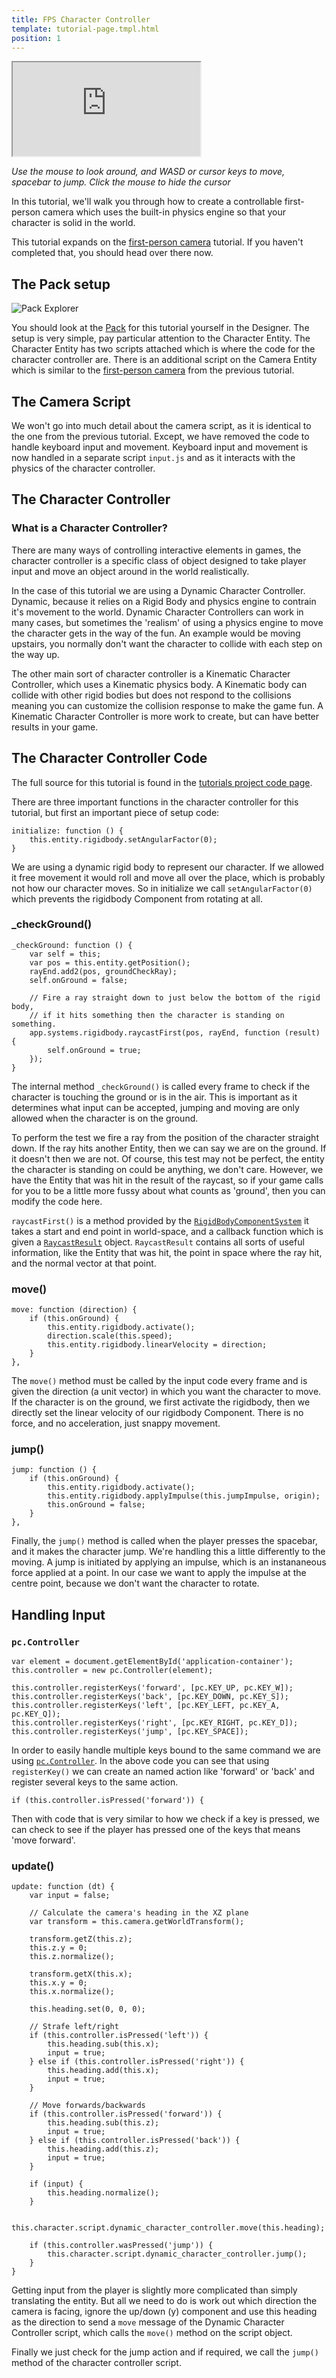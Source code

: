 ```yaml
---
title: FPS Character Controller
template: tutorial-page.tmpl.html
position: 1
---
```


<iframe src="http://apps.playcanvas.com/playcanvas/tutorials/fps_character_controller?overlay=false" ></iframe>

*Use the mouse to look around, and WASD or cursor keys to move, spacebar to jump. Click the mouse to hide the cursor*

In this tutorial, we'll walk you through how to create a controllable first-person camera which uses the built-in physics engine so that your character is solid in the world.

This tutorial expands on the [first-person camera][1] tutorial. If you haven't completed that, you should head over there now.

## The Pack setup

![Pack Explorer][2]

You should look at the [Pack][3] for this tutorial yourself in the Designer. The setup is very simple, pay particular attention to the Character Entity. The Character Entity has two scripts attached which is where the code for the character controller are. There is an additional script on the Camera Entity which is similar to the [first-person camera][1] from the previous tutorial.

## The Camera Script

We won't go into much detail about the camera script, as it is identical to the one from the previous tutorial. Except, we have removed the code to handle keyboard input and movement. Keyboard input and movement is now handled in a separate script `input.js` and as it interacts with the physics of the character controller.

## The Character Controller

### What is a Character Controller?

There are many ways of controlling interactive elements in games, the character controller is a specific class of object designed to take player input and move an object around in the world realistically.

In the case of this tutorial we are using a Dynamic Character Controller. Dynamic, because it relies on a Rigid Body and physics engine to contrain it's movement to the world. Dynamic Character Controllers can work in many cases, but sometimes the 'realism' of using a physics engine to move the character gets in the way of the fun. An example would be moving upstairs, you normally don't want the character to collide with each step on the way up.

The other main sort of character controller is a Kinematic Character Controller, which uses a Kinematic physics body. A Kinematic body can collide with other rigid bodies but does not respond to the collisions meaning you can customize the collision response to make the game fun. A Kinematic Character Controller is more work to create, but can have better results in your game.

## The Character Controller Code

The full source for this tutorial is found in the [tutorials project code page][4].

There are three important functions in the character controller for this tutorial, but first an important piece of setup code:

~~~javascript~~~
initialize: function () {
    this.entity.rigidbody.setAngularFactor(0);
}
~~~

We are using a dynamic rigid body to represent our character. If we allowed it free movement it would roll and move all over the place, which is probably not how our character moves. So in initialize we call `setAngularFactor(0)` which prevents the rigidbody Component from rotating at all.

### _checkGround()
~~~javascript~~~
_checkGround: function () {
    var self = this;
    var pos = this.entity.getPosition();
    rayEnd.add2(pos, groundCheckRay);
    self.onGround = false;

    // Fire a ray straight down to just below the bottom of the rigid body,
    // if it hits something then the character is standing on something.
    app.systems.rigidbody.raycastFirst(pos, rayEnd, function (result) {
        self.onGround = true;
    });
}
~~~

The internal method `_checkGround()` is called every frame to check if the character is touching the ground or is in the air. This is important as it determines what input can be accepted, jumping and moving are only allowed when the character is on the ground.

To perform the test we fire a ray from the position of the character straight down. If the ray hits another Entity, then we can say we are on the ground. If it doesn't then we are not. Of course, this test may not be perfect, the entity the character is standing on could be anything, we don't care. However, we have the Entity that was hit in the result of the raycast, so if your game calls for you to be a little more fussy about what counts as 'ground', then you can modify the code here.

`raycastFirst()` is a method provided by the [`RigidBodyComponentSystem`][5] it takes a start and end point in world-space, and a callback function which is given a [`RaycastResult`][6] object. `RaycastResult` contains all sorts of useful information, like the Entity that was hit, the point in space where the ray hit, and the normal vector at that point.

### move()
~~~javascript~~~
move: function (direction) {
    if (this.onGround) {
        this.entity.rigidbody.activate();
        direction.scale(this.speed);
        this.entity.rigidbody.linearVelocity = direction;
    }
},
~~~

The `move()` method must be called by the input code every frame and is given the direction (a unit vector) in which you want the character to move. If the character is on the ground, we first activate the rigidbody, then we directly set the linear velocity of our rigidbody Component. There is no force, and no acceleration, just snappy movement.

### jump()
~~~javascript~~~
jump: function () {
    if (this.onGround) {
        this.entity.rigidbody.activate();
        this.entity.rigidbody.applyImpulse(this.jumpImpulse, origin);
        this.onGround = false;
    }
},
~~~

Finally, the `jump()` method is called when the player presses the spacebar, and it makes the character jump. We're handling this a little differently to the moving. A jump is initiated by applying an impulse, which is an instananeous force applied at a point. In our case we want to apply the impulse at the centre point, because we don't want the character to rotate.


## Handling Input

### `pc.Controller`

~~~javascript~~~
var element = document.getElementById('application-container');
this.controller = new pc.Controller(element);

this.controller.registerKeys('forward', [pc.KEY_UP, pc.KEY_W]);
this.controller.registerKeys('back', [pc.KEY_DOWN, pc.KEY_S]);
this.controller.registerKeys('left', [pc.KEY_LEFT, pc.KEY_A, pc.KEY_Q]);
this.controller.registerKeys('right', [pc.KEY_RIGHT, pc.KEY_D]);
this.controller.registerKeys('jump', [pc.KEY_SPACE]);
~~~

In order to easily handle multiple keys bound to the same command we are using [`pc.Controller`][7]. In the above code you can see that using `registerKey()` we can create an named action like 'forward' or 'back' and register several keys to the same action.

~~~javascript~~~
if (this.controller.isPressed('forward')) {
~~~

Then with code that is very similar to how we check if a key is pressed, we can check to see if the player has pressed one of the keys that means 'move forward'.

### update()

~~~javascript~~~
update: function (dt) {
    var input = false;

    // Calculate the camera's heading in the XZ plane
    var transform = this.camera.getWorldTransform();

    transform.getZ(this.z);
    this.z.y = 0;
    this.z.normalize();

    transform.getX(this.x);
    this.x.y = 0;
    this.x.normalize();

    this.heading.set(0, 0, 0);

    // Strafe left/right
    if (this.controller.isPressed('left')) {
        this.heading.sub(this.x);
        input = true;
    } else if (this.controller.isPressed('right')) {
        this.heading.add(this.x);
        input = true;
    }

    // Move forwards/backwards
    if (this.controller.isPressed('forward')) {
        this.heading.sub(this.z);
        input = true;
    } else if (this.controller.isPressed('back')) {
        this.heading.add(this.z);
        input = true;
    }

    if (input) {
        this.heading.normalize();
    }

    this.character.script.dynamic_character_controller.move(this.heading);

    if (this.controller.wasPressed('jump')) {
        this.character.script.dynamic_character_controller.jump();
    }
}
~~~

Getting input from the player is slightly more complicated than simply translating the entity. But all we need to do is work out which direction the camera is facing, ignore the up/down (y) component and use this heading as the direction to send a `move` message of the Dynamic Character Controller script, which calls the `move()` method on the script object.

Finally we just check for the jump action and if required, we call the `jump()` method of the character controller script.

[1]: /tutorials/intermediate/first-person-camera
[3]: http://playcanvas.com/designer/186/scene/329678
[4]: https://playcanvas.com/project/186/code
[5]: /engine/api/stable/symbols/pc.RigidBodyComponentSystem.html
[6]: /engine/api/stable/symbols/pc.RaycastResult.html
[7]: /engine/api/stable/symbols/pc.Controller.html
[2]: /images/tutorials/fps_controller_pack.png
